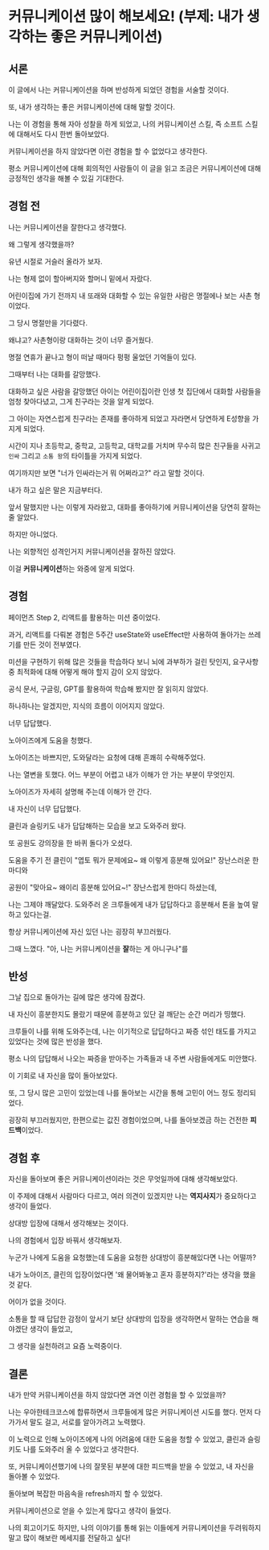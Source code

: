 # 커뮤니케이션 많이 해보세요! (부제: 내가 생각하는 좋은 커뮤니케이션)

## 서론

이 글에서 나는 커뮤니케이션을 하며 반성하게 되었던 경험을 서술할 것이다.

또, 내가 생각하는 좋은 커뮤니케이션에 대해 말할 것이다.

나는 이 경험을 통해 자아 성찰을 하게 되었고, 나의 커뮤니케이션 스킬, 즉 소프트 스킬에 대해서도 다시 한번 돌아보았다.

커뮤니케이션을 하지 않았다면 이런 경험을 할 수 없었다고 생각한다.

평소 커뮤니케이션에 대해 회의적인 사람들이 이 글을 읽고 조금은 커뮤니케이션에 대해 긍정적인 생각을 해볼 수 있길 기대한다.

## 경험 전

나는 커뮤니케이션을 잘한다고 생각했다.

왜 그렇게 생각했을까?

유년 시절로 거슬러 올라가 보자.

나는 형제 없이 할아버지와 할머니 밑에서 자랐다.

어린이집에 가기 전까지 내 또래와 대화할 수 있는 유일한 사람은 명절에나 보는 사촌 형이었다.

그 당시 명절만을 기다렸다.

왜냐고? 사촌형이랑 대화하는 것이 너무 즐거웠다.

명절 연휴가 끝나고 형이 떠날 때마다 펑펑 울었던 기억들이 있다.

그때부터 나는 대화를 갈망했다.

대화하고 싶은 사람을 갈망했던 아이는 어린이집이란 인생 첫 집단에서 대화할 사람들을 엄청 찾아다녔고, 그게 친구라는 것을 알게 되었다.

그 아이는 자연스럽게 친구라는 존재를 좋아하게 되었고 자라면서 당연하게 E성향을 가지게 되었다.

시간이 지나 초등학교, 중학교, 고등학교, 대학교를 거치며 무수히 많은 친구들을 사귀고 `인싸` 그리고 `소통 왕`의 타이틀을 가지게 되었다.

여기까지만 보면 "너가 인싸라는거 뭐 어쩌라고?" 라고 말할 것이다.

내가 하고 싶은 말은 지금부터다.

앞서 말했지만 나는 이렇게 자라왔고, 대화를 좋아하기에 커뮤니케이션을 당연히 잘하는 줄 알았다.

하지만 아니었다.

나는 외향적인 성격인거지 커뮤니케이션을 잘하진 않았다.

이걸 **커뮤니케이션**하는 와중에 알게 되었다.

## 경험

페이먼츠 Step 2, 리액트를 활용하는 미션 중이었다.

과거, 리액트를 다뤄본 경험은 5주간 useState와 useEffect만 사용하여 돌아가는 쓰레기를 만든 것이 전부였다.

미션을 구현하기 위해 많은 것들을 학습하다 보니 뇌에 과부하가 걸린 탓인지, 요구사항 중 최적화에 대해 어떻게 해야 할지 감이 오지 않았다.

공식 문서, 구글링, GPT를 활용하여 학습해 봤지만 잘 읽히지 않았다.

하나하나는 알겠지만, 지식의 흐름이 이어지지 않았다.

너무 답답했다.

노아이즈에게 도움을 청했다.

노아이즈는 바쁘지만, 도와달라는 요청에 대해 흔쾌히 수락해주었다.

나는 열변을 토했다. 어느 부분이 어렵고 내가 이해가 안 가는 부분이 무엇인지.

노아이즈가 자세히 설명해 주는데 이해가 안 간다.

내 자신이 너무 답답했다.

클린과 슬링키도 내가 답답해하는 모습을 보고 도와주러 왔다.

또 공원도 강의장을 한 바퀴 돌다가 오셨다.

도움을 주기 전 클린이 "엽토 뭐가 문제에요~ 왜 이렇게 흥분해 있어요!" 장난스러운 한마디와

공원이 "맞아요~ 왜이리 흥분해 있어요~!" 장난스럽게 한마디 하셨는데,

나는 그제야 깨달았다. 도와주러 온 크루들에게 내가 답답하다고 흥분해서 톤을 높여 말하고 있다는걸.

항상 커뮤니케이션에 자신 있던 나는 굉장히 부끄러웠다.

그때 느꼈다. "아, 나는 커뮤니케이션을 **잘**하는 게 아니구나"를

## 반성

그날 집으로 돌아가는 길에 많은 생각에 잠겼다.

내 자신이 흥분한지도 몰랐기 때문에 흥분하고 있단 걸 깨닫는 순간 머리가 띵했다.

크루들이 나를 위해 도와주는데, 나는 이기적으로 답답하다고 짜증 섞인 태도를 가지고 있었다는 것에 많은 반성을 했다.

평소 나의 답답해서 나오는 짜증을 받아주는 가족들과 내 주변 사람들에게도 미안했다.

이 기회로 내 자신을 많이 돌아보았다.

또, 그 당시 많은 고민이 있었는데 나를 돌아보는 시간을 통해 고민이 어느 정도 정리되었다.

굉장히 부끄러웠지만, 한편으로는 값진 경험이었으며, 나를 돌아보겠금 하는 건전한 **피드백**이었다.

## 경험 후

자신을 돌아보며 좋은 커뮤니케이션이라는 것은 무엇일까에 대해 생각해보았다.

이 주제에 대해서 사람마다 다르고, 여러 의견이 있겠지만 나는 **역지사지**가 중요하다고 생각이 들었다.

상대방 입장에 대해서 생각해보는 것이다.

나의 경험에서 입장 바꿔서 생각해보자.

누군가 나에게 도움을 요청했는데 도움을 요청한 상대방이 흥분해있다면 나는 어떨까?

내가 노아이즈, 클린의 입장이었다면 '왜 물어봐놓고 혼자 흥분하지?'라는 생각을 했을 것 같다.

어이가 없을 것이다.

소통을 할 때 답답한 감정이 앞서기 보단 상대방의 입장을 생각하면서 말하는 연습을 해야겠단 생각이 들었고,

그 생각을 실천하려고 요즘 노력중이다.

## 결론

내가 만약 커뮤니케이션을 하지 않았다면 과연 이런 경험을 할 수 있었을까?

나는 우아한테크코스에 합류하면서 크루들에게 많은 커뮤니케이션 시도를 했다. 먼저 다가가서 말도 걸고, 서로를 알아가려고 노력했다.

이 노력으로 인해 노아이즈에게 나의 어려움에 대한 도움을 청할 수 있었고, 클린과 슬링키도 나를 도와주러 올 수 있었다고 생각한다.

또, 커뮤니케이션했기에 나의 잘못된 부분에 대한 피드백을 받을 수 있었고, 내 자신을 돌아볼 수 있었다.

돌아보며 복잡한 마음속을 refresh까지 할 수 있었다.

커뮤니케이션으로 얻을 수 있는게 많다고 생각이 들었다.

나의 회고이기도 하지만, 나의 이야기를 통해 읽는 이들에게 커뮤니케이션을 두려워하지말고 많이 해보란 메세지를 전달하고 싶다!
